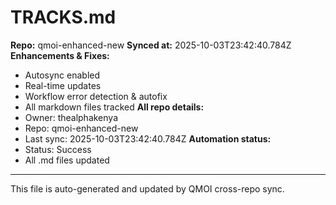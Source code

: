 # TRACKS.md

**Repo:** qmoi-enhanced-new
**Synced at:** 2025-10-03T23:42:40.784Z
**Enhancements & Fixes:**
- Autosync enabled
- Real-time updates
- Workflow error detection & autofix
- All markdown files tracked
**All repo details:**
- Owner: thealphakenya
- Repo: qmoi-enhanced-new
- Last sync: 2025-10-03T23:42:40.784Z
**Automation status:**
- Status: Success
- All .md files updated
---
This file is auto-generated and updated by QMOI cross-repo sync.
